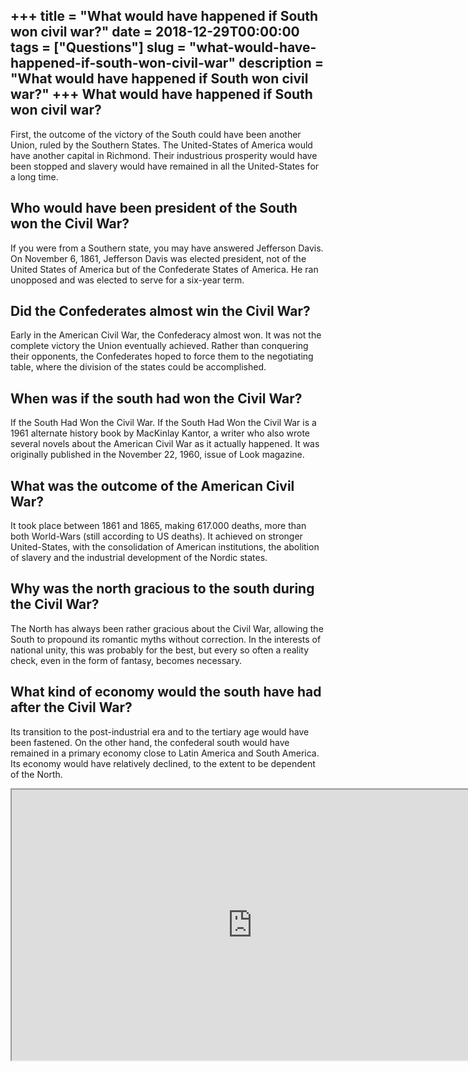 +++
title = "What would have happened if South won civil war?"
date = 2018-12-29T00:00:00
tags = ["Questions"]
slug = "what-would-have-happened-if-south-won-civil-war"
description = "What would have happened if South won civil war?"
+++
What would have happened if South won civil war?
------------------------------------------------

First, the outcome of the victory of the South could have been another Union, ruled by the Southern States. The United-States of America would have another capital in Richmond. Their industrious prosperity would have been stopped and slavery would have remained in all the United-States for a long time.

Who would have been president of the South won the Civil War?
-------------------------------------------------------------

If you were from a Southern state, you may have answered Jefferson Davis. On November 6, 1861, Jefferson Davis was elected president, not of the United States of America but of the Confederate States of America. He ran unopposed and was elected to serve for a six-year term.

Did the Confederates almost win the Civil War?
----------------------------------------------

Early in the American Civil War, the Confederacy almost won. It was not the complete victory the Union eventually achieved. Rather than conquering their opponents, the Confederates hoped to force them to the negotiating table, where the division of the states could be accomplished.

When was if the south had won the Civil War?
--------------------------------------------

If the South Had Won the Civil War. If the South Had Won the Civil War is a 1961 alternate history book by MacKinlay Kantor, a writer who also wrote several novels about the American Civil War as it actually happened. It was originally published in the November 22, 1960, issue of Look magazine.

What was the outcome of the American Civil War?
-----------------------------------------------

It took place between 1861 and 1865, making 617.000 deaths, more than both World-Wars (still according to US deaths). It achieved on stronger United-States, with the consolidation of American institutions, the abolition of slavery and the industrial development of the Nordic states.

Why was the north gracious to the south during the Civil War?
-------------------------------------------------------------

The North has always been rather gracious about the Civil War, allowing the South to propound its romantic myths without correction. In the interests of national unity, this was probably for the best, but every so often a reality check, even in the form of fantasy, becomes necessary.

What kind of economy would the south have had after the Civil War?
------------------------------------------------------------------

Its transition to the post-industrial era and to the tertiary age would have been fastened. On the other hand, the confederal south would have remained in a primary economy close to Latin America and South America. Its economy would have relatively declined, to the extent to be dependent of the North.

<iframe allow="accelerometer; autoplay; clipboard-write; encrypted-media; gyroscope; picture-in-picture" allowfullscreen="" class="__youtube_prefs__  epyt-is-override  no-lazyload" data-no-lazy="1" data-origheight="433" data-origwidth="770" data-skipgform_ajax_framebjll="" height="433" id="_ytid_34969" loading="lazy" src="https://www.youtube.com/embed/yhNbgoeEUwM?enablejsapi=1&autoplay=0&cc_load_policy=0&cc_lang_pref=&iv_load_policy=1&loop=0&modestbranding=0&rel=1&fs=1&playsinline=0&autohide=2&theme=dark&color=red&controls=1&" title="YouTube player" width="770"></iframe>